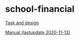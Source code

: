 # school-financial

[Task and design](https://docs.google.com/spreadsheets/d/1KMUa4hccdpc1CMzOllrv4Kgact9h90iKQXbVHWzhF8o/edit#gid=341584349)

[Manual (lastupdate 2020-11-13)](https://docs.google.com/document/d/12k3u6l7uVl4JREgsBqElJSThSHgslbMhytgCaZWGHIc/edit)